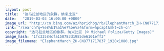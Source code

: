 ```yaml
---
layout: post
title:  "达马拉兰地区的象群，纳米比亚"
date:   "2019-03-03 16:00:00 +0800"
image_url: "http://cn.bing.com/az/hprichbg/rb/ElephantMarch_ZH-CN8771717837_1920x1080.jpg"
link: "/search?q=%e8%b1%a1%e7%be%a4&form=hpcapt&mkt=zh-cn"
copyright: "达马拉兰地区的象群，纳米比亚 (© Michael Poliza/Getty Images)"
image_hash: "1fc33584cfa150783d1985de6101eff3"
image_filename: "ElephantMarch_ZH-CN8771717837_1920x1080.jpg"
---
```

